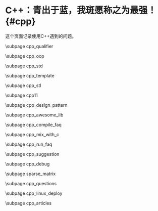 C++：青出于蓝，我斑愿称之为最强！{#cpp}
=====================

这个页面记录使用C++遇到的问题。

\subpage cpp_qualifier

\subpage cpp_oop

\subpage cpp_std

\subpage cpp_template

\subpage cpp_stl

\subpage cpp11

\subpage cpp_design_pattern

\subpage cpp_awesome_lib

\subpage cpp_compile_faq

\subpage cpp_mix_with_c

\subpage cpp_run_faq

\subpage cpp_suggestion

\subpage cpp_debug

\subpage sparse_matrix

\subpage cpp_questions

\subpage cpp_linux_deploy

\subpage cpp_articles